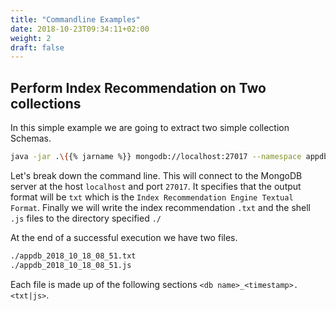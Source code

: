 ```yaml
---
title: "Commandline Examples"
date: 2018-10-23T09:34:11+02:00
weight: 2
draft: false
---
```


## Perform Index Recommendation on Two collections

In this simple example we are going to extract two simple collection Schemas.

```bash
java -jar .\{{% jarname %}} mongodb://localhost:27017 --namespace appdb.users --namespace appdb.items --output-directory ./ --format txt
```

Let's break down the command line. This will connect to the MongoDB server at the host `localhost` and port `27017`. It specifies
that the output format will be `txt` which is the `Index Recommendation Engine Textual Format`. Finally we will write the index recommendation `.txt` and
the shell `.js` files to the directory specified `./`

At the end of a successful execution we have two files.

```bash
./appdb_2018_10_18_08_51.txt
./appdb_2018_10_18_08_51.js
```

Each file is made up of the following sections `<db name>_<timestamp>.<txt|js>`.